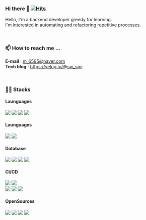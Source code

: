 ### Hi there 👋 [![Hits](https://hits.seeyoufarm.com/api/count/incr/badge.svg?url=https%3A%2F%2Fgithub.com%2Fdeingvelop&count_bg=%2379C83D&title_bg=%23555555&icon=&icon_color=%23E7E7E7&title=hits&edge_flat=false)](https://hits.seeyoufarm.com)
Hello, I'm a backend developer greedy for learning.<br>
I'm interested in automating and refactoring repetitive processes.

<br>

### 📫 How to reach me ...
**E-mail**    : m_6595@naver.com <br>
**Tech blog** : https://velog.io/@sw_smj

<br>

### ✍🏻 Stacks
<!-- <p align="center"> -->

#### **Launguages**
<p>
  <img src="https://img.shields.io/badge/Java-007396.svg?style=flat-square&logo=Java&logoColor=white"/>
  <img src="style=flat-square&logo=Spring-boot&logoColor=white"/> 
  <img src="https://img.shields.io/badge/Python-3776AB?style=flat-square&logo=Python&logoColor=white"/> 
  <img src="https://img.shields.io/badge/kotlin-8B00FF?style=flat-square&logo=Kotlin&logoColor=white"/> 
<!--   <br>  -->
</p>

#### **Launguages**
<p>
  <img src="https://img.shields.io/badge/Spring_Boot-6DB33F?style=flat-square&logo=Spring-boot&logoColor=white"/> 
  <img src="https://img.shields.io/badge/Android Studio-32DE84?style=flat-square&logo=Android&logoColor=white"/> 
<!--   <br>  -->
</p>

#### **Database**
<p>
  <img src="https://img.shields.io/badge/MySQL-2088FF?style=flat-square&logo=MySQL&logoColor=white"/> 
  <img src="https://img.shields.io/badge/PostgreSQL-%23316192.svg?style=flat-square&logo=postgresql&logoColor=white">
  <img src="https://img.shields.io/badge/Oracle-%23DD0031.svg?style=flat-square&logo=oracle&logoColor=white">
  <img src="https://img.shields.io/badge/Redis-BF0000.svg?style=flat-square&logo=redis&logoColor=white">
<!--   <br>   -->
</p>


#### **CI/CD**
<p>
  <img src="https://img.shields.io/badge/GitHub Actions-2088FF?style=flat-square&logo=GitHub Actions&logoColor=white">  
  <img src="https://img.shields.io/badge/Docker-%230db7ed.svg?style=flat-square&logo=docker&logoColor=white"/> <br>
  
  <img src="https://img.shields.io/badge/AWS EC2-FF9900?style=flat-square&logo=Amazon-EC2&logoColor=black"/>
  <img src="https://img.shields.io/badge/AWS RDS-527FFF?style=flat-square&logo=Amazon-RDS&logoColor=black"/>
<!--   <img src="https://img.shields.io/badge/AWS codedeploy-6DB33F?style=flat-square&logo=AmazonAWS&logoColor=white"> -->
  <img src="https://img.shields.io/badge/AWS S3-569A31?style=flat-square&logo=Amazon S3&logoColor=white">
  <!--   <br> -->
</p>
  

#### **OpenSources**
<p>  
  <img src="https://img.shields.io/badge/Apache Kafka-4D377B?style=flat-square&logo=apache-Kafka&logoColor=white"/>  
  <img src="https://img.shields.io/badge/-ElasticSearch-388583?style=flat-square&logo=elasticsearch">
  <img src="https://img.shields.io/badge/Logstash-EF9B0F?style=flat-square&logo=Logstash&logoColor=white">
  <img src="https://img.shields.io/badge/Kibana-DA197D?style=flat-square&logo=Kibana&logoColor=white"> <br>  
</p>  
  
<!--
**deingvelop/deingvelop** is a ✨ _special_ ✨ repository because its `README.md` (this file) appears on your GitHub profile.

Here are some ideas to get you started:

#### 🔭 I’m currently working on ...
- 👯 I’m looking to collaborate on ...
- 🤔 I’m looking for help with ...
- 💬 Ask me about ...
- 📫 How to reach me: ...
- 😄 Pronouns: ...
- ⚡ Fun fact: ...
-->
